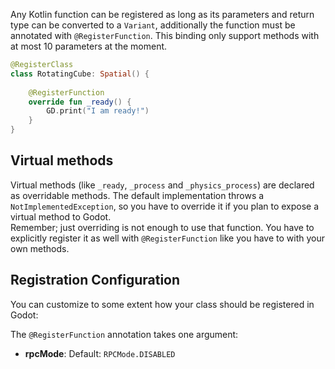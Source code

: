 Any Kotlin function can be registered as long as its parameters and return type can be converted to a 
`Variant`, additionally the function must be annotated with `@RegisterFunction`. This binding only support 
methods with at most 10 parameters at the moment.

```kotlin
@RegisterClass
class RotatingCube: Spatial() {
    
    @RegisterFunction  
    override fun _ready() {
        GD.print("I am ready!")
    }
}
```

## Virtual methods
Virtual methods (like `_ready`, `_process` and `_physics_process`) are declared as overridable methods. The default implementation throws a `NotImplementedException`, so you have to override it if you plan to expose a virtual method to Godot.  
Remember; just overriding is not enough to use that function. You have to explicitly register it as well with `@RegisterFunction` like you have to with your own methods.

## Registration Configuration
You can customize to some extent how your class should be registered in Godot:

The `@RegisterFunction` annotation takes one argument:
- **rpcMode**: Default: `RPCMode.DISABLED`